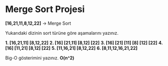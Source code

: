 # Merge Sort Projesi

**[16,21,11,8,12,22]** -> Merge Sort

Yukarıdaki dizinin sort türüne göre aşamalarını yazınız.

**1. [16,21,11]  [8,12,22]**
**2. [16]  [21,11]  [8,12]  [22]**
**3. [16]  [21]  [11]  [8]  [12]  [22]**
**4. [16]  [11,21]  [8,12]  [22]**
**5. [11,16,21]  [8,12,22]**
**6. [8,11,12,16,21,22]**

Big-O gösterimini yazınız.
**O(n^2)**